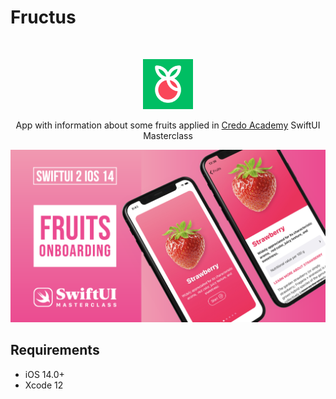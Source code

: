 
# Fructus
<br />
<p align="center">
  <a href="https://github.com/alexanderritik/Best-README-Template">
    <img src="./assets/logo.svg" alt="Logo" width="80" height="80">
  </a>
  <p align="center">
    App with information about some fruits applied in <a href="https://credo.academy/">Credo Academy</a> SwiftUI Masterclass
  </p>
</p>

<img src= "./assets/onboarding.png" >

## Requirements

- iOS 14.0+
- Xcode 12
